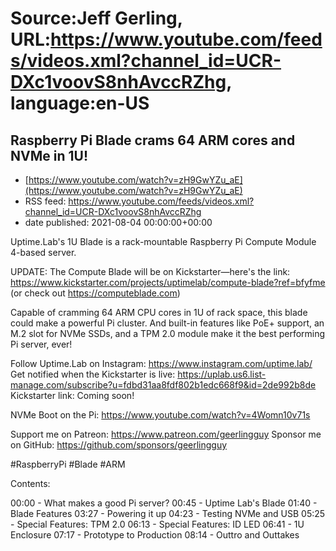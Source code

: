 # Source:Jeff Gerling, URL:https://www.youtube.com/feeds/videos.xml?channel_id=UCR-DXc1voovS8nhAvccRZhg, language:en-US

## Raspberry Pi Blade crams 64 ARM cores and NVMe in 1U!
 - [https://www.youtube.com/watch?v=zH9GwYZu_aE](https://www.youtube.com/watch?v=zH9GwYZu_aE)
 - RSS feed: https://www.youtube.com/feeds/videos.xml?channel_id=UCR-DXc1voovS8nhAvccRZhg
 - date published: 2021-08-04 00:00:00+00:00

Uptime.Lab's 1U Blade is a rack-mountable Raspberry Pi Compute Module 4-based server.

UPDATE: The Compute Blade will be on Kickstarter—here's the link: https://www.kickstarter.com/projects/uptimelab/compute-blade?ref=bfyfme (or check out https://computeblade.com)

Capable of cramming 64 ARM CPU cores in 1U of rack space, this blade could make a powerful Pi cluster. And built-in features like PoE+ support, an M.2 slot for NVMe SSDs, and a TPM 2.0 module make it the best performing Pi server, ever!

Follow Uptime.Lab on Instagram: https://www.instagram.com/uptime.lab/
Get notified when the Kickstarter is live: https://uplab.us6.list-manage.com/subscribe?u=fdbd31aa8fdf802b1edc668f9&id=2de992b8de
Kickstarter link: Coming soon!

NVMe Boot on the Pi: https://www.youtube.com/watch?v=4Womn10v71s

Support me on Patreon: https://www.patreon.com/geerlingguy
Sponsor me on GitHub: https://github.com/sponsors/geerlingguy

#RaspberryPi #Blade #ARM

Contents:

00:00 - What makes a good Pi server?
00:45 - Uptime Lab's Blade
01:40 - Blade Features
03:27 - Powering it up
04:23 - Testing NVMe and USB
05:25 - Special Features: TPM 2.0
06:13 - Special Features: ID LED
06:41 - 1U Enclosure
07:17 - Prototype to Production
08:14 - Outtro and Outtakes

